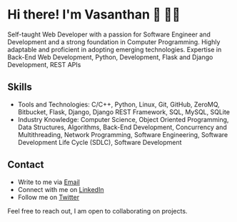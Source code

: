 # Hi there! I'm Vasanthan 👋 🧑‍💻

Self-taught Web Developer with a passion for Software Engineer and Development and a strong foundation in Computer Programming. Highly adaptable and proficient in adopting emerging technologies. Expertise in Back-End Web Development, Python, Development, Flask and Django Development, REST APIs


## Skills

- Tools and Technologies: C/C++, Python, Linux, Git, GitHub, ZeroMQ, Bitbucket, Flask, Django, Django REST Framework, SQL, MySQL, SQLite 
- Industry Knowledge: Computer Science, Object Oriented Programming, Data Structures, Algorithms, Back-End Development, Concurrency and Multithreading, Network Programming, Software Engineering, Software Development Life Cycle (SDLC), Software Development



## Contact 

- Write to me via <a href = "vasanthanbdev@gmail.com">Email</a>
- Connect with me on <a href = "https://www.linkedin.com/in/vasanthanbdev">LinkedIn</a>
- Follow me on <a href = "https://www.twitter.com/vasanthandev">Twitter</a> 

Feel free to reach out, I am open to collaborating on projects.
